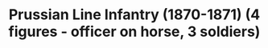---
layout: product
title: "Prussian Line Infantry (1870-1871) (4 figures - officer on horse, 3 soldiers)"
price: "TBA" 
desc: "N/A"
img_path: "/assets/img/ICM 35012.webp"
brand: "N/A"
available: false
special_offer: false
new: false
soon: false
cat: "010000"
subcat: "013600"
subsubcat: "0N/A"
sifra: "ICM 35012"
popular: false
---